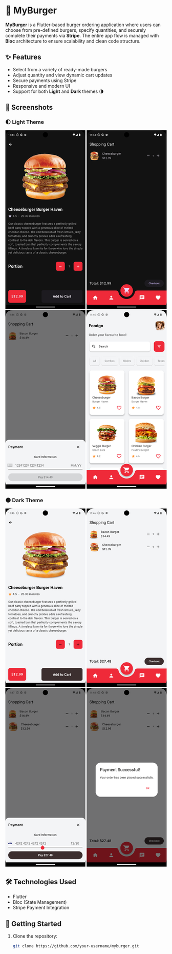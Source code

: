 # 🍔 MyBurger

**MyBurger** is a Flutter-based burger ordering application where users can choose from pre-defined burgers, specify quantities, and securely complete their payments via **Stripe**. The entire app flow is managed with **Bloc** architecture to ensure scalability and clean code structure.

## ✨ Features

- Select from a variety of ready-made burgers
- Adjust quantity and view dynamic cart updates
- Secure payments using Stripe
- Responsive and modern UI
- Support for both **Light** and **Dark** themes 🌗

## 📸 Screenshots

### 🌓 Light Theme
<img src="screenshots/Screenshot_1744371858.png" width="250">
<img src="screenshots/Screenshot_1744371866.png" width="250">
<img src="screenshots/Screenshot_1744371998.png" width="250">
<img src="screenshots/Screenshot_1744372007.png" width="250">

### 🌑 Dark Theme
<img src="screenshots/Screenshot_1744372010.png" width="250">
<img src="screenshots/Screenshot_1744372017.png" width="250">
<img src="screenshots/Screenshot_1744372080.png" width="250">
<img src="screenshots/Screenshot_1744372085.png" width="250">

## 🛠️ Technologies Used

- Flutter
- Bloc (State Management)
- Stripe Payment Integration

## 🚀 Getting Started

1. Clone the repository:
   ```bash
   git clone https://github.com/your-username/myburger.git
